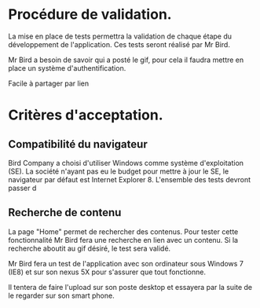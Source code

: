 # Procédure de validation.


La mise en place de tests permettra la validation de chaque étape du développement de l'application. Ces tests seront réalisé par Mr Bird.



Mr Bird a besoin de savoir qui a posté le gif, pour cela il faudra mettre en place un système d'authentification.

Facile à partager par lien



# Critères d'acceptation.

## Compatibilité du navigateur

Bird Company a choisi d'utiliser Windows comme système d'exploitation (SE). La société n'ayant pas eu le budget pour mettre à jour le SE, le navigateur par défaut est Internet Explorer 8. L'ensemble des tests devront passer d

## Recherche de contenu

La page "Home" permet de rechercher des contenus. Pour tester cette fonctionnalité Mr Bird fera une recherche en lien avec un contenu. Si la recherche aboutit au gif désiré, le test sera validé.  



Mr Bird fera un test de l'application avec son ordinateur sous Windows 7 (IE8) et sur son nexus 5X pour s'assurer que tout fonctionne.

Il tentera de faire l'upload sur son poste desktop et essayera par la suite de le regarder sur son smart phone.
